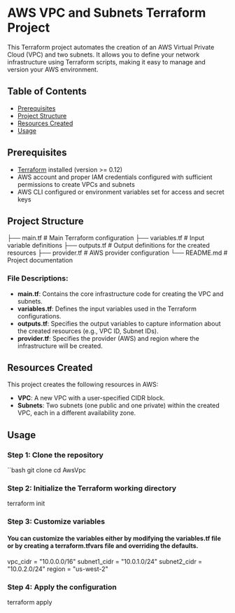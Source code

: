 # AWS VPC and Subnets Terraform Project

This Terraform project automates the creation of an AWS Virtual Private Cloud (VPC) and two subnets. It allows you to define your network infrastructure using Terraform scripts, making it easy to manage and version your AWS environment.

## Table of Contents

- [Prerequisites](#prerequisites)
- [Project Structure](#project-structure)
- [Resources Created](#resources-created)
- [Usage](#usage)

## Prerequisites

- [Terraform](https://www.terraform.io/downloads.html) installed (version >= 0.12)
- AWS account and proper IAM credentials configured with sufficient permissions to create VPCs and subnets
- AWS CLI configured or environment variables set for access and secret keys

## Project Structure
├── main.tf # Main Terraform configuration ├── variables.tf # Input variable definitions ├── outputs.tf # Output definitions for the created resources ├── provider.tf # AWS provider configuration └── README.md # Project documentation

### File Descriptions:

- **main.tf**: Contains the core infrastructure code for creating the VPC and subnets.
- **variables.tf**: Defines the input variables used in the Terraform configurations.
- **outputs.tf**: Specifies the output variables to capture information about the created resources (e.g., VPC ID, Subnet IDs).
- **provider.tf**: Specifies the provider (AWS) and region where the infrastructure will be created.

## Resources Created

This project creates the following resources in AWS:

- **VPC**: A new VPC with a user-specified CIDR block.
- **Subnets**: Two subnets (one public and one private) within the created VPC, each in a different availability zone.

## Usage

### Step 1: Clone the repository

``bash
git clone <repository-url>
cd AwsVpc

### Step 2: Initialize the Terraform working directory
terraform init

### Step 3: Customize variables
#### You can customize the variables either by modifying the variables.tf file or by creating a terraform.tfvars file and overriding the defaults.
vpc_cidr = "10.0.0.0/16"
subnet1_cidr = "10.0.1.0/24"
subnet2_cidr = "10.0.2.0/24"
region = "us-west-2"

### Step 4: Apply the configuration
terraform apply
